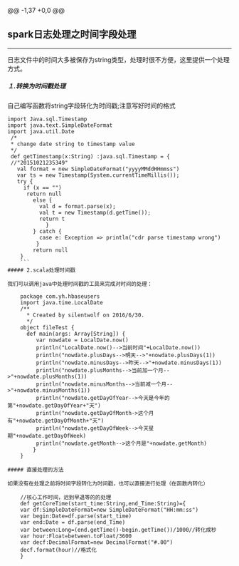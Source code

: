 @@ -1,37 +0,0 @@

## spark日志处理之时间字段处理
---------------------------------------------------------

日志文件中的时间大多被保存为string类型，处理时很不方便，这里提供一个处理方式。

##### １.转换为时间戳处理

自己编写函数将string字段转化为时间戳;注意写好时间的格式
```
import Java.sql.Timestamp
import java.text.SimpleDateFormat
import java.util.Date
 /*
 * change date string to timestamp value
 */
 def getTimestamp(x:String) :java.sql.Timestamp = {
 //"20151021235349"
   val format = new SimpleDateFormat("yyyyMMddHHmmss")
   var ts = new Timestamp(System.currentTimeMillis());
   try {
     if (x == "")
      return null
        else {
          val d = format.parse(x);
          val t = new Timestamp(d.getTime());
          return t
            }
        } catch {
          case e: Exception => println("cdr parse timestamp wrong")
         }
        return null
    }
    ```
##### 2.scala处理时间戳

我们可以调用java中处理时间戳的工具来完成对时间的处理：

    package com.yh.hbaseusers
    import java.time.LocalDate
    /**  
      * Created by silentwolf on 2016/6/30.  
      */  
    object fileTest {  
      def main(args: Array[String]) {  
         var nowdate = LocalDate.now()  
         println("LocalDate.now()-->当前时间"+LocalDate.now())  
         println("nowdate.plusDays-->明天-->"+nowdate.plusDays(1))  
         println("nowdate.minusDays-->昨天-->"+nowdate.minusDays(1))  
         println("nowdate.plusMonths-->当前加一个月-->"+nowdate.plusMonths(1))  
         println("nowdate.minusMonths-->当前减一个月-->"+nowdate.minusMonths(1))  
         println("nowdate.getDayOfYear-->今天是今年的第"+nowdate.getDayOfYear+"天")  
         println("nowdate.getDayOfMonth->这个月有"+nowdate.getDayOfMonth+"天")  
         println("nowdate.getDayOfWeek-->今天星期"+nowdate.getDayOfWeek)  
         println("nowdate.getMonth-->这个月是"+nowdate.getMonth)  
        }  
    }  
    
##### 直接处理的方法

如果没有在处理之前将时间字段转化为时间戳，也可以直接进行处理（在函数内转化）

    //核心工作时间，迟到早退等的的处理  
    def getCoreTime(start_time:String,end_Time:String)={  
    var df:SimpleDateFormat=new SimpleDateFormat("HH:mm:ss")  
    var begin:Date=df.parse(start_time)  
    var end:Date = df.parse(end_Time)  
    var between:Long=(end.getTime()-begin.getTime())/1000//转化成秒  
    var hour:Float=between.toFloat/3600  
    var decf:DecimalFormat=new DecimalFormat("#.00")  
    decf.format(hour)//格式化    
    }  
